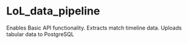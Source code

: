 # LoL_data_pipeline

Enables Basic API functionality.
Extracts match timeline data.
Uploads tabular data to PostgreSQL
